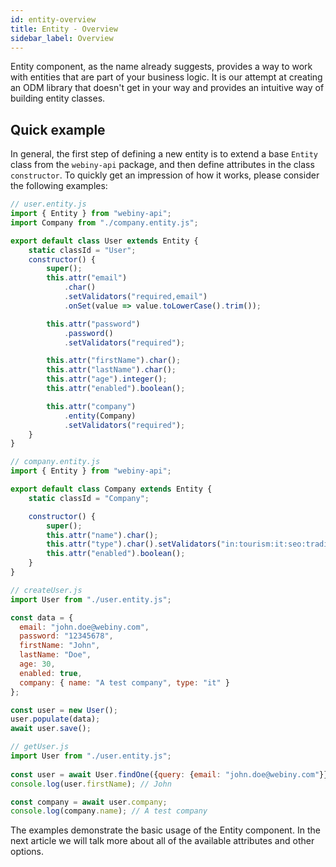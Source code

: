 ```yaml
---
id: entity-overview
title: Entity - Overview
sidebar_label: Overview
---
```


Entity component, as the name already suggests, provides a way to work with
entities that are part of your business logic. It is our attempt at
creating an ODM library that doesn't get in your way and provides an intuitive
way of building entity classes.

## Quick example

In general, the first step of defining a new entity is to extend a base
`Entity` class from the `webiny-api` package, and then define attributes
in the class `constructor`. To quickly get an impression of how it works,
please consider the following examples:

```js
// user.entity.js
import { Entity } from "webiny-api";
import Company from "./company.entity.js";

export default class User extends Entity {
    static classId = "User";
    constructor() {
        super();
        this.attr("email")
            .char()
            .setValidators("required,email")
            .onSet(value => value.toLowerCase().trim());

        this.attr("password")
            .password()
            .setValidators("required");

        this.attr("firstName").char();
        this.attr("lastName").char();
        this.attr("age").integer();
        this.attr("enabled").boolean();

        this.attr("company")
            .entity(Company)
            .setValidators("required");
    }
}
```

```js
// company.entity.js
import { Entity } from "webiny-api";

export default class Company extends Entity {
    static classId = "Company";

    constructor() {
        super();
        this.attr("name").char();
        this.attr("type").char().setValidators("in:tourism:it:seo:trading");
        this.attr("enabled").boolean();
    }
}
```

```js
// createUser.js
import User from "./user.entity.js";

const data = {
  email: "john.doe@webiny.com",
  password: "12345678",
  firstName: "John",
  lastName: "Doe",
  age: 30,
  enabled: true,
  company: { name: "A test company", type: "it" }
};

const user = new User();
user.populate(data);
await user.save();
```

```js
// getUser.js
import User from "./user.entity.js";
​
const user = await User.findOne({query: {email: "john.doe@webiny.com"}});
console.log(user.firstName); // John

const company = await user.company;
console.log(company.name); // A test company
```

The examples demonstrate the basic usage of the Entity component.
In the next article we will talk more about all of the available attributes
and other options.

